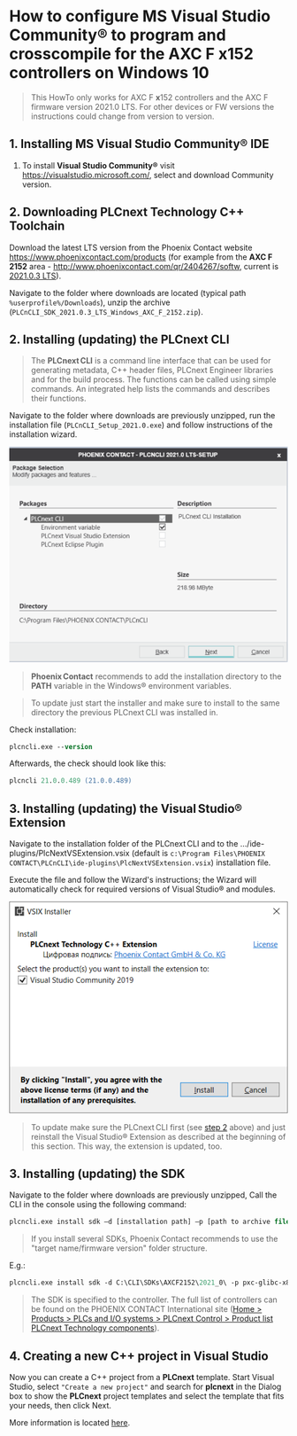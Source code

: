 # How to configure MS Visual Studio Community® to program and crosscompile for the AXC F **x**152 controllers on Windows 10 #

> This HowTo only works for AXC F **x**152 controllers and the AXC F firmware version 2021.0 LTS. For other devices or FW versions the instructions could change from version to version.

## 1. Installing **MS Visual Studio Community®** IDE ##

1. To install **Visual Studio Community®** visit https://visualstudio.microsoft.com/, select and download Community version.

## 2. Downloading PLCnext Technology C++ Toolchain ##

Download the latest LTS version from the Phoenix Contact website https://www.phoenixcontact.com/products (for example from the **AXC F 2152** area - http://www.phoenixcontact.com/qr/2404267/softw, current is [2021.0.3 LTS](https://www.phoenixcontact.com/online/portal/pi/pxc/product_detail_page/!ut/p/z1/3VfdjppAFH4Vb7zEGf710rLF1e1aN_6scEMGGOxs-RNG0b3qu_QFmiabNGmavgJ9ow5os6vpYhpjLyCTwAzn-85858whB2CCOTBDtCYLREkUIp_NDVOxhB4P-WuJv-1pigDvxDdityvr4qwnghkwgRknkbtyaN8FhiBBSVDUYpUiGxhy8eQTO0HJFhgxSVbFQoKXK5zSyTbGwFgmJQc5REfeSNNugDHiBJ7jJQ7yJSehPoPkn_Ofvz7lX_Kv-ff8Kf-Rf8ufGlyjO9caekPgZYFN_nDdV0nQp8xZtcIdHr5ydeEpvMHw6qsG71UwLoSRMKUodHARhb-G7DmaCWZma5zsDPexv8IUET_tUxwcpeE4sLHrBZGL9-goJUWqD7jYfII3dL_mOB-Ps8AofBQuVmhR0FQLlKS6C1RqLvAG1l2gUHeBfN0FijUXqNW9BrW616BW9xoc1_6I1v0jMy46GWMEDH12623uwIBptYNW5gQt2Io3Tmvv1HJLBVZckLI_BPKwXJpdYDpRSIvNzItANGGG7SYMEAmbcA9Mm9AnKS2B7Hn0TguZvUWx8yGM_GixtZwoiKMQhzS1nnU0oaeqHsQ25ASkQk6Cjsi1FbXDqa4nSDLEguLarFE3q3rxstUvDSp6-XGysq7eWqO5NupXR0tXJXC_JjgD0zBKAvavNN7loMyhK3ZcpLhcR3bZfnFHZvu1BU72JNFrI5WXlQ64hqc8KGd6OEEvX5R-eFl6_bLB0dVL0s96_Jn0g8qjPuDPqcvYdyrqMv7XuoyDoC3uBzedP06w_fhyeC_e74Y1HMrrg8GhQwy221A8gsnx-gj2X121tyJ8kIzBOssmXqDZ7cPbNvsNfLwWHw!!/p0/IZ7_2G101H41MGC620Q3B3AA5F3VC0=CZ6_2G101H41MGC620Q3B3AA5F3VG3=LA0=EdownloadId!7579857=action!downloadFile==/#Z7_2G101H41MGC620Q3B3AA5F3VC0)).

Navigate to the folder where downloads are located (typical path `%userprofile%/Downloads`), unzip the archive (`PLCnCLI_SDK_2021.0.3_LTS_Windows_AXC_F_2152.zip`).

## 2. Installing (updating) the PLCnext CLI ##

>The **PLCnext CLI** is a command line interface that can be used for generating metadata, C++ header files, PLCnext Engineer libraries and for the build process. The functions can be called using simple commands. An integrated help lists the commands and describes their functions.

Navigate to the folder where downloads are previously unzipped, run the installation file (`PLCnCLI_Setup_2021.0.exe`) and follow instructions of the installation wizard.

![SDK ok](images/PLCNCLI_setup.png)

>**Phoenix Contact** recommends to add the installation directory to the **PATH** variable in the Windows® environment variables.

>To update just start the installer and make sure to install to the same directory the previous PLCnext CLI was installed in.

Check installation:

```ps
plcncli.exe --version
```

Afterwards, the check should look like this:

```ps
plcncli 21.0.0.489 (21.0.0.489)
```

## 3. Installing (updating) the Visual Studio® Extension ##

Navigate to the installation folder of the PLCnext CLI and to the .../ide-plugins/PlcNextVSExtension.vsix (default is `c:\Program Files\PHOENIX CONTACT\PLCnCLI\ide-plugins\PlcNextVSExtension.vsix`) installation file.

Execute the file and follow the Wizard's instructions; the Wizard will automatically check for required versions of Visual Studio® and modules.

![SDK ok](images/visual_studio_extension_setup.png)

>To update make sure the PLCnext CLI first (see [step 2](#2-Installing-(updating)-the-PLCnext-CLI) above) and just reinstall the Visual Studio® Extension as described at the beginning of this section. This way, the extension is updated, too.

## 3. Installing (updating) the SDK ##

Navigate to the folder where downloads are previously unzipped, Call the CLI in the console using the following command:

```ps
plcncli.exe install sdk –d [installation path] –p [path to archive file]
```

>If you install several SDKs, Phoenix Contact recommends to use the "target name/firmware version" folder structure. 

E.g.:

```ps
plcncli.exe install sdk -d C:\CLI\SDKs\AXCF2152\2021_0\ -p pxc-glibc-x86_64-mingw32-axcf2152-image-mingw-cortexa9t2hf-neon-axcf2152-toolchain-2021.0.tar.xz
```

>The SDK is specified to the controller. The full list of controllers can be found on the PHOENIX CONTACT International site ([Home > Products > PLCs and I/O systems > PLCnext Control > Product list PLCnext Technology components](https://www.phoenixcontact.com/online/portal/pi/pxc/product_list_pages/!ut/p/z1/xVRNT8MwDP0tHHqM4vQr67EMNpgEAgFj7aVKk3QLapPQZRvj15PBiQOrEJrIJR-yn-0XP-MSL3Cp2VYtmVNGs9bfizKtwikBchWTm-k4DeE-Oo_yPJlEkxnBc1zi0nIlcBGKKBMsFShLBKBYZgkapXWIkiaOmhGjJEmzgzXXzroVLqzqNwHsZB1Ax5QOwPZGbLhbB9CqtassW0p_ti3X8s1VTvKVNq1Z7ituOmu01G5dWRQSRGIEJICG0gZkDShk1CcAPPIJ0AxR0YRxAjJMRY2fj1b0RHF5vOAvf_hh5TDkX3h_-qMBjfHzVskdftKm7_wHPPyS3ysYipD-McIAfHJS-NvTwk9OS86EnhJ-PiV_hJ8NNa8fB-rl9bXMvYqNdl6WePFfMi6PJnsQ8qfBEaU-9Jvq4rK6W4zvrof6Lv4iU3W2VVy5GyNkiwvXb-ThmfHDvMTFWrKer7DtulG0V6iYbXe7x6Yb16Pv2z6Cl5jV7_nZ2Qc40tcR/?lang=en)).

## 4. Creating a new C++ project in Visual Studio ##

Now you can create a C++ project from a **PLCnext** template. Start Visual Studio, select `"Create a new project"` and search for **plcnext** in the Dialog box to show the **PLCnext** project templates and select the template that fits your needs, then click Next.

More information is located [here](https://www.plcnext.help/te/Programming/Cpp/Cpp_programming/Creating_a_Cpp_project_in_Visual_Studio.htm).